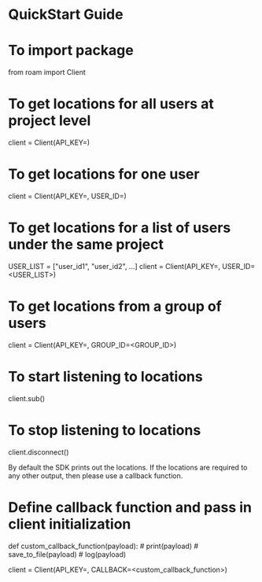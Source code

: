 # QuickStart Guide

# To import package
from roam import Client

# To get locations for all users at project level
client = Client(API_KEY=<API-KEY>)

# To get locations for one user
client = Client(API_KEY=<API-KEY>, USER_ID=<USER-ID>)

# To get locations for a list of users under the same project
USER_LIST = ["user_id1", "user_id2", ...]
client = Client(API_KEY=<API-KEY>, USER_ID=<USER_LIST>)

# To get locations from a group of users
client = Client(API_KEY=<API-KEY>, GROUP_ID=<GROUP_ID>)

# To start listening to locations
client.sub()

# To stop listening to locations
client.disconnect()

By default the SDK prints out the locations. If the locations are required to any other output, then
please use a callback function. 

# Define callback function and pass in client initialization

def custom_callback_function(payload):
    # print(payload)
    # save_to_file(payload)
    # log(payload)

client = Client(API_KEY=<API-KEY>, CALLBACK=<custom_callback_function>)
